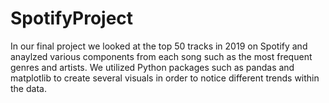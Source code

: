 # SpotifyProject
In our final project we looked at the top 50 tracks in 2019 on Spotify and anaylzed various components from each song such as the most frequent genres and artists. We utilized Python packages such as pandas and matplotlib to create several visuals in order to notice different trends within the data. 
